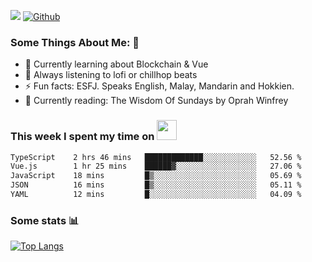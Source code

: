 ![](https://visitor-badge.laobi.icu/badge?page_id=seanho96.seanho96)
[![Github](https://img.shields.io/github/followers/seanho96?label=Follow&style=social)](https://github.com/seanho96)

### Some Things About Me: 👋
- 🌱 Currently learning about Blockchain & Vue
- :musical_note: Always listening to lofi or chillhop beats
- :zap: Fun facts: ESFJ. Speaks English, Malay, Mandarin and Hokkien.
- :book: Currently reading: The Wisdom Of Sundays by Oprah Winfrey

### This week I spent my time on <img src="https://media.giphy.com/media/SvQzkTQb3ZwKcj1QTO/giphy.gif" width="32">

<!--START_SECTION:waka-->

```txt
TypeScript    2 hrs 46 mins   █████████████░░░░░░░░░░░░   52.56 %
Vue.js        1 hr 25 mins    ██████▓░░░░░░░░░░░░░░░░░░   27.06 %
JavaScript    18 mins         █▒░░░░░░░░░░░░░░░░░░░░░░░   05.69 %
JSON          16 mins         █▒░░░░░░░░░░░░░░░░░░░░░░░   05.11 %
YAML          12 mins         █░░░░░░░░░░░░░░░░░░░░░░░░   04.09 %
```

<!--END_SECTION:waka-->

### Some stats 📊

[![Top Langs](https://github-readme-stats.vercel.app/api/top-langs/?username=seanho96&layout=compact&theme=graywhite)](https://github.com/anuraghazra/github-readme-stats)
<br/>
<!-- ![GitHub stats](https://github-readme-stats.vercel.app/api?username=seanho96&show_icons=true&theme=graywhite)-->

